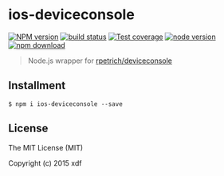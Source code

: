 # ios-deviceconsole

[![NPM version][npm-image]][npm-url]
[![build status][travis-image]][travis-url]
[![Test coverage][coveralls-image]][coveralls-url]
[![node version][node-image]][node-url]
[![npm download][download-image]][download-url]

[npm-image]: https://img.shields.io/npm/v/ios-deviceconsole.svg?style=flat-square
[npm-url]: https://npmjs.org/package/ios-deviceconsole
[travis-image]: https://img.shields.io/travis/xudafeng/ios-deviceconsole.svg?style=flat-square
[travis-url]: https://travis-ci.org/xudafeng/ios-deviceconsole
[coveralls-image]: https://img.shields.io/coveralls/xudafeng/ios-deviceconsole.svg?style=flat-square
[coveralls-url]: https://coveralls.io/r/xudafeng/ios-deviceconsole?branch=master
[node-image]: https://img.shields.io/badge/node.js-%3E=_0.10-green.svg?style=flat-square
[node-url]: http://nodejs.org/download/
[download-image]: https://img.shields.io/npm/dm/ios-deviceconsole.svg?style=flat-square
[download-url]: https://npmjs.org/package/ios-deviceconsole

> Node.js wrapper for [rpetrich/deviceconsole](//github.com/rpetrich/deviceconsole)

## Installment

```shell
$ npm i ios-deviceconsole --save
```

## License

The MIT License (MIT)

Copyright (c) 2015 xdf
